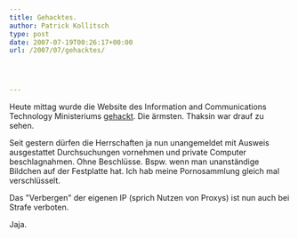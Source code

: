```yaml
---
title: Gehacktes.
author: Patrick Kollitsch
type: post
date: 2007-07-19T00:26:17+00:00
url: /2007/07/gehacktes/




---
```

Heute mittag wurde die Website des Information and Communications Technology Ministeriums [gehackt][1]. Die ärmsten. Thaksin war drauf zu sehen. 

Seit gestern dürfen die Herrschaften ja nun unangemeldet mit Ausweis ausgestattet Durchsuchungen vornehmen und private Computer beschlagnahmen. Ohne Beschlüsse. Bspw. wenn man unanständige Bildchen auf der Festplatte hat. Ich hab meine Pornosammlung gleich mal verschlüsselt.

Das "Verbergen" der eigenen IP (sprich Nutzen von Proxys) ist nun auch bei Strafe verboten. 

Jaja.

 [1]: http://www.nationmultimedia.com/breakingnews/read.php?newsid=30041536
